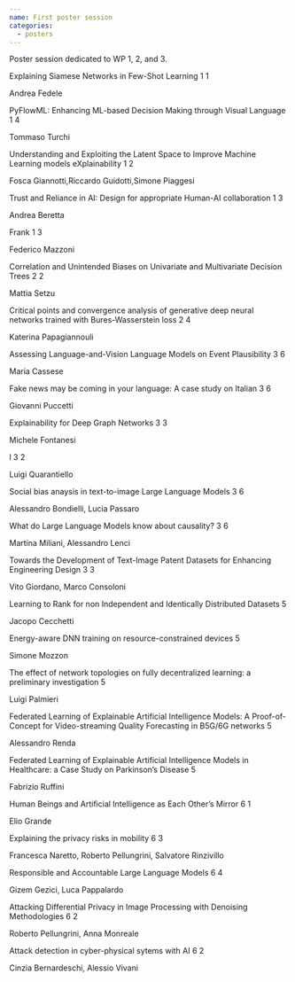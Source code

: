 ```yaml
---
name: First poster session
categories:
  - posters
---
```


Poster session dedicated to WP 1, 2, and 3.

<div class="ui segments">
  <div class="ui segment poster wp1">
    <span class="title">Explaining Siamese Networks in Few-Shot Learning</span>
    <span class="block">
      <span class="wp">1</span>
      <span class="task">1</span>
    </span>
    <p class="presenter">Andrea Fedele</p>
  </div>
  
  <div class="ui segment poster wp1">
    <span class="title">PyFlowML: Enhancing ML-based Decision Making through Visual Language</span>
    <span class="block">
      <span class="wp">1</span>
      <span class="task">4</span>
    </span>
    <p class="presenter">Tommaso Turchi</p>
  </div>
  
  <div class="ui segment poster wp1">
    <span class="title">Understanding and Exploiting the Latent Space to Improve Machine Learning models eXplainability</span>
    <span class="block">
      <span class="wp">1</span>
      <span class="task">2</span>
    </span>
    <p class="presenter">Fosca Giannotti,Riccardo Guidotti,Simone Piaggesi</p>
  </div>
  
  <div class="ui segment poster wp1">
    <span class="title">Trust and Reliance in AI: Design for appropriate Human-AI collaboration</span>
    <span class="block">
      <span class="wp">1</span>
      <span class="task">3</span>
    </span>
    <p class="presenter">Andrea Beretta</p>
  </div>

  <div class="ui segment poster wp1">
    <span class="title">Frank</span>
    <span class="block">
      <span class="wp">1</span>
      <span class="task">3</span>
    </span>
    <p class="presenter">Federico Mazzoni</p>
  </div>
</div>


<div class="ui segments">
  <div class="ui segment poster wp2">
    <span class="title">Correlation and Unintended Biases on Univariate and Multivariate Decision Trees</span>
    <span class="block">
      <span class="wp">2</span>
      <span class="task">2</span>
    </span>
    <p class="presenter">Mattia Setzu</p>
  </div>

  <div class="ui segment poster wp2">
    <span class="title">Critical points and convergence analysis of generative deep neural networks trained with Bures-Wasserstein loss</span>
    <span class="block">
      <span class="wp">2</span>
      <span class="task">4</span>
    </span>
    <p class="presenter">Katerina Papagiannouli</p>
  </div>

  
</div>

<div class="ui segments">
  <div class="ui segment poster wp3">
    <span class="title">Assessing Language-and-Vision Language Models on Event Plausibility</span>
    <span class="block">
      <span class="wp">3</span>
      <span class="task">6</span>
    </span>
    <p class="presenter">Maria Cassese</p>
  </div>

  <div class="ui segment poster wp3">
    <span class="title">Fake news may be coming in your language: A case study on Italian</span>
    <span class="block">
      <span class="wp">3</span>
      <span class="task">6</span>
    </span>
    <p class="presenter">Giovanni Puccetti</p>
  </div>

  <div class="ui segment poster wp3">
    <span class="title">Explainability for Deep Graph Networks</span>
    <span class="block">
      <span class="wp">3</span>
      <span class="task">3</span>
    </span>
    <p class="presenter">Michele Fontanesi</p>
  </div>

  <div class="ui segment poster wp3">
    <span class="title">l</span>
    <span class="block">
      <span class="wp">3</span>
      <span class="task">2</span>
    </span>
    <p class="presenter">Luigi Quarantiello</p>
  </div>
  
  <div class="ui segment poster wp3">
    <span class="title">Social bias anaysis in text-to-image Large Language Models</span>
    <span class="block">
      <span class="wp">3</span>
      <span class="task">6</span>
    </span>
    <p class="presenter">Alessandro Bondielli, Lucia Passaro</p>
  </div>
  
  <div class="ui segment poster wp3">
    <span class="title">What do Large Language Models know about causality?</span>
    <span class="block">
      <span class="wp">3</span>
      <span class="task">6</span>
    </span>
    <p class="presenter">Martina Miliani, Alessandro Lenci</p>
  </div>
  
  <div class="ui segment poster wp3">
    <span class="title">Towards the Development of Text-Image Patent Datasets for Enhancing Engineering Design</span>
    <span class="block">
      <span class="wp">3</span>
      <span class="task">3</span>
    </span>
    <p class="presenter">Vito Giordano, Marco Consoloni</p>
  </div>
</div>

<div class="ui segments">
  <div class="ui segment poster wp5">
    <span class="title">Learning to Rank for non Independent and Identically Distributed Datasets</span>
    <span class="block">
      <span class="wp">5</span>
      <span class="task"></span>
    </span>
    <p class="presenter">Jacopo Cecchetti</p>
  </div>

  <div class="ui segment poster wp5">
    <span class="title">Energy-aware DNN training on resource-constrained devices</span>
    <span class="block">
      <span class="wp">5</span>
      <span class="task"></span>
    </span>
    <p class="presenter">Simone Mozzon</p>
  </div>

  <span class="title">The effect of network topologies on fully decentralized learning: a preliminary investigation</span>
    <span class="block">
      <span class="wp">5</span>
      <span class="task"></span>
    </span>
    <p class="presenter">Luigi Palmieri</p>
  </div>

  <span class="title">Federated Learning of Explainable Artificial Intelligence Models: A Proof-of-Concept for Video-streaming Quality Forecasting in B5G/6G networks</span>
    <span class="block">
      <span class="wp">5</span>
      <span class="task"></span>
    </span>
    <p class="presenter">Alessandro Renda</p>
  </div>

  
  <span class="title">Federated Learning of Explainable Artificial Intelligence Models in Healthcare: a Case Study on Parkinson’s Disease</span>
    <span class="block">
      <span class="wp">5</span>
      <span class="task"></span>
    </span>
    <p class="presenter">Fabrizio Ruffini</p>
  </div>

  
</div>
  
  <div class="ui segments">
  <div class="ui segment poster wp6">
    <span class="title">Human Beings and Artificial Intelligence as Each Other’s Mirror </span>
    <span class="block">
      <span class="wp">6</span>
      <span class="task">1</span>
    </span>
    <p class="presenter">Elio Grande</p>
  </div>
  <div class="ui segment poster wp6">
    <span class="title">Explaining the privacy risks in mobility </span>
    <span class="block">
      <span class="wp">6</span>
      <span class="task">3</span>
    </span>
    <p class="presenter">Francesca Naretto, Roberto Pellungrini, Salvatore Rinzivillo</p>
  </div>  
  <div class="ui segment poster wp6">
    <span class="title">Responsible and Accountable Large Language Models </span>
    <span class="block">
      <span class="wp">6</span>
      <span class="task">4</span>
    </span>
    <p class="presenter">Gizem Gezici, Luca Pappalardo</p>
  </div>  
  <div class="ui segment poster wp6">
    <span class="title">Attacking Differential Privacy in Image Processing with Denoising Methodologies</span>
    <span class="block">
      <span class="wp">6</span>
      <span class="task">2</span>
    </span>
    <p class="presenter">Roberto Pellungrini, Anna Monreale </p>
  </div>  
  <div class="ui segment poster wp6">
    <span class="title">Attack detection in cyber-physical sytems with AI</span>
    <span class="block">
      <span class="wp">6</span>
      <span class="task">2</span>
    </span>
    <p class="presenter">Cinzia Bernardeschi, Alessio Vivani</p>
  </div>
</div>
